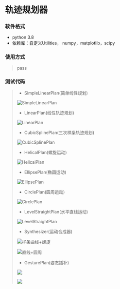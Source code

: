 # 轨迹规划器

### 软件格式

* python 3.8
* 依赖库：自定义Utilities， numpy，matplotlib，scipy

### 使用方式

>pass

### 测试代码

>* SimpleLinearPlan(简单线性规划)
>
>  ![SimpleLinearPlan](assets/SimpleLinearPlan.png)
>
>* LinearPlan(线性轨迹规划)
>
>  ![LinearPlan](assets/LinearPlan.png)
>
>* CubicSplinePlan(三次样条轨迹规划)
>
>  ![CubicSplinePlan](assets/CubicSplinePlan.png)
>
>* HelicalPlan(螺旋运动)
>
>  ![HelicalPlan](assets/HelicalPlan.png)
>
>* EllipsePlan(椭圆运动)
>
>  ![EllipsePlan](assets/EllipsePlan.png)
>
>* CirclePlan(圆周运动)
>
>  ![CirclePlan](assets/CirclePlan.png)
>
>* LevelStraightPlan(水平直线运动)
>
>  ![LevelStraightPlan](assets/LevelStraightPlan.png)
>
>* Synthesizer(运动合成器)
>
>  ![样条曲线+螺旋](assets/Synthesizer1.png)
>
>  ![直线+圆周](assets/Synthesizer2.png)
>
>* GesturePlan(姿态插补)
>
>  ![](assets/GesturePlan1.png)
>
>  ![](assets/GesturePlan2.png)
>
>  
>
>  
>
>  



